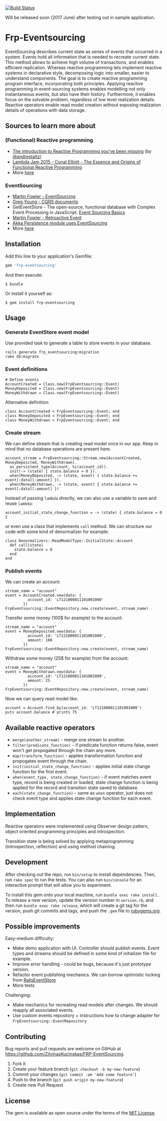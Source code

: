 [![Build Status](https://travis-ci.org/ZilvinasKucinskas/FRP-EventSourcing.svg?branch=master)](https://travis-ci.org/ZilvinasKucinskas/FRP-EventSourcing)

Will be released soon (2017 June) after testing out in sample application.

# Frp-Eventsourcing

EventSourcing describes current state as series of events that occurred in a system. Events hold all information that is needed to recreate current state. This method allows to achieve high volume of transactions, and enables efficient replication. Whereas reactive programming lets implement reactive systems in declarative style, decomposing logic into smaller, easier to understand components. The goal is to create reactive programming program interface, incorporating both principles. Applying reactive programming in event-sourcing systems enables modelling not only instantaneous events, but also have their history. Furthermore, it enables focus on the solvable problem, regardless of low level realization details. Reactive operators enable read model creation without exposing realization details of operations with data storage.

## Sources to learn more about

### (Functional) Reactive programming

* [The introduction to Reactive Programming you've been missing](https://gist.github.com/staltz/868e7e9bc2a7b8c1f754)
(by [@andrestaltz](https://twitter.com/andrestaltz))
* [Lambda Jam 2015 - Conal Elliott - The Essence and Origins of Functional Reactive Programming](https://youtu.be/j3Q32brCUAI)
* More [here](https://github.com/ZilvinasKucinskas/FRP-EventSourcing/tree/master/sources)

### EventSourcing

* [Martin Fowler - EventSourcing](http://martinfowler.com/eaaDev/EventSourcing.html)
* [Greg Young - CQRS documents](https://github.com/ZilvinasKucinskas/FRP-EventSourcing/blob/master/sources/cqrs_documents.pdf)
* GetEventStore - The open-source, functional database with Complex Event Processing in JavaScript. [Event Sourcing Basics](http://docs.geteventstore.com/introduction/3.9.0/event-sourcing-basics/)
* [Martin Fowler - Retroactive Event](https://martinfowler.com/eaaDev/RetroactiveEvent.html)
* [Akka Persistence module uses EventSourcing](http://doc.akka.io/docs/akka/snapshot/scala/persistence.html#event-sourcing)
* More [here](https://github.com/ZilvinasKucinskas/FRP-EventSourcing/tree/master/sources)

## Installation

Add this line to your application's Gemfile:

```ruby
gem 'frp-eventsourcing'
```

And then execute:

    $ bundle

Or install it yourself as:

    $ gem install frp-eventsourcing

## Usage

### Generate EventStore event model

Use provided task to generate a table to store events in your database.

```
rails generate frp_eventsourcing:migration
rake db:migrate
```

### Event definitions

```
# Define events
AccountCreated = Class.new(FrpEventsourcing::Event)
MoneyDeposited = Class.new(FrpEventsourcing::Event)
MoneyWithdrawn = Class.new(FrpEventsourcing::Event)
```

Alternative definition:

```
class AccountCreated < FrpEventsourcing::Event; end
class MoneyDeposited < FrpEventsourcing::Event; end
class MoneyWithdrawn < FrpEventsourcing::Event; end
```

### Create stream

We can define stream that is creating read model once in our app. Keep in mind that no database operations are present here.

```
account_stream = FrpEventsourcing::Stream.new(AccountCreated, MoneyDeposited, MoneyWithdrawn).
  as_persistent_type(Account, %i(account_id)).
  init(-> (state) { state.balance = 0 }).
  when(MoneyDeposited, -> (state, event) { state.balance += event[:data][:amount] }).
  when(MoneyWithdrawn, -> (state, event) { state.balance += event[:data][:amount] })
```

Instead of passing `lambda` directly, we can also use a variable to save and reuse `lambda`:

```
account_initial_state_change_function = -> (state) { state.balance = 0 }
```

or even use a class that implements `call` method. We can structure our code with some kind of denormalizer for example:

```
class Denormalizers::ReadModelType::InitialState::Account
  def call(state)
    state.balance = 0
  end
end
```

### Publish events

We can create an account:

```
stream_name = "account"
event = AccountCreated.new(data: {
          account_id: 'LT121000011101001000'
        })
FrpEventsourcing::EventRepository.new.create(event, stream_name)
```

Transfer some money (100$ for example) to the account:

```
stream_name = "account"
event = MoneyDeposited.new(data: {
          account_id: 'LT121000011101001000',
          amount: 100
        })
FrpEventsourcing::EventRepository.new.create(event, stream_name)
```

Withdraw some money (25$ for example) from the account:

```
stream_name = "account"
event = MoneyWithdrawn.new(data: {
          account_id: 'LT121000011101001000',
          amount: 25
        })
FrpEventsourcing::EventRepository.new.create(event, stream_name)
```

Now we can query read model like:

```
account = Account.find_by(account_id: 'LT121000011101001000')
puts account.balance # prints 75
```

## Available reactive operators

* `merge(another_stream)` - merge one stream to another.
* `filter(predicate_function)` - if predicate function returns false, event won't get propogated through the chain any more.
* `map(transform_function)` - applies transformation function and propogates event through the chain.
* `init(initial_state_change_function)` - applies initial state change function for the first event.
* `when(event_type, state_change_function)` - if event matches event type, record is being created or loaded, state change function is being applied for the record and transition state saved to database.
* `each(state_change_function)` - same as `when` operator, just does not check event type and applies state change function for each event.

## Implementation

Reactive operators were implemented using Observer design pattern, object oriented programming principles and introspection.

Transition state is being solved by applying metaprogramming (introspection, reflection) and using method chaining.

## Development

After checking out the repo, run `bin/setup` to install dependencies. Then, run `rake spec` to run the tests. You can also run `bin/console` for an interactive prompt that will allow you to experiment.

To install this gem onto your local machine, run `bundle exec rake install`. To release a new version, update the version number in `version.rb`, and then run `bundle exec rake release`, which will create a git tag for the version, push git commits and tags, and push the `.gem` file to [rubygems.org](https://rubygems.org).

## Possible improvements

Easy-medium difficulty:

* Make demo application with UI. Controller should publish events. Event types and streams should be defined in some kind of initializer file for example.
* Improve error handling - could be bugs, because it's just prototype version.
* Refactor event publishing mechanics. We can borrow optimistic locking from [RailsEventStore](https://github.com/arkency/rails_event_store)
* More tests

Challenging:

* Make mechanics for recreating read models after changes. We should reapply all associated events.
* Use custom events repository + instructions how to change adapter for `FrpEventsourcing::EventRepository`

## Contributing

Bug reports and pull requests are welcome on GitHub at https://github.com/ZilvinasKucinskas/FRP-EventSourcing.

1. Fork it
2. Create your feature branch (`git checkout -b my-new-feature`)
3. Commit your changes (`git commit -am 'Add some feature'`)
4. Push to the branch (`git push origin my-new-feature`)
5. Create new Pull Request

## License

The gem is available as open source under the terms of the [MIT License](http://opensource.org/licenses/MIT).
